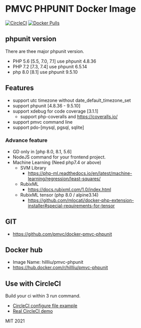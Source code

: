 PMVC PHPUNIT Docker Image
======

[![CircleCI](https://circleci.com/gh/pmvc/docker-pmvc-phpunit/tree/main.svg?style=svg)](https://circleci.com/gh/pmvc/docker-pmvc-phpunit/tree/main)
[![Docker Pulls](https://img.shields.io/docker/pulls/hillliu/pmvc-phpunit.svg)](https://hub.docker.com/r/hillliu/pmvc-phpunit)


## phpunit version

There are thee major phpunit version.
* PHP 5.6 [5.5, 7.0, 7.1] use phpunit 4.8.36
* PHP 7.2 [7.3, 7.4] use phpunit 6.5.14
* php 8.0 [8.1] use phpunit 9.5.10

## Features
* support utc timezone without date_default_timezone_set
* support phpunit [4.8.36 - 9.5.10]
* support xdebug for code coverage [3.1.1]
   * support php-coveralls and https://coveralls.io/
* support pmvc command line
* support pdo-[mysql, pgsql, sqlite]

### Advance feature
* GD only in [php 8.0, 8.1, 5.6]
* NodeJS command for your frontend project.
* Machine Learning (Need php7.4 or above)
   * SVM Library 
      * https://php-ml.readthedocs.io/en/latest/machine-learning/regression/least-squares/
   * RubixML
      * https://docs.rubixml.com/1.0/index.html
   * RubixML tensor (php 8.0 / alpine3.14)
      * https://github.com/mlocati/docker-php-extension-installer#special-requirements-for-tensor

## GIT
   * https://github.com/pmvc/docker-pmvc-phpunit

## Docker hub
   * Image Name: hillliu/pmvc-phpunit
   * https://hub.docker.com/r/hillliu/pmvc-phpunit

## Use with CircleCI
Build your ci within 3 run command.
   * [CircleCI configure file example](https://github.com/pmvc/generator-php-pmvc-plugin/blob/master/generators/app/templates/_circleci/config.yml)
   * [Real CircleCI demo](https://app.circleci.com/pipelines/github/pmvc/pmvc)

MIT 2021
